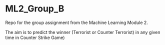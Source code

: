 # ML2_Group_B
Repo for the group assignment from the Machine Learning Module 2.

The aim is to predict the winner (Terrorist or Counter Terrorist) in any given time in Counter Strike Game)
